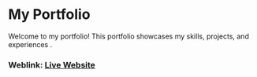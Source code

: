 # My Portfolio
Welcome to my portfolio! This portfolio showcases my skills, projects, and experiences .

### Weblink: [Live Website](https://alexshrestha.vercel.app)

